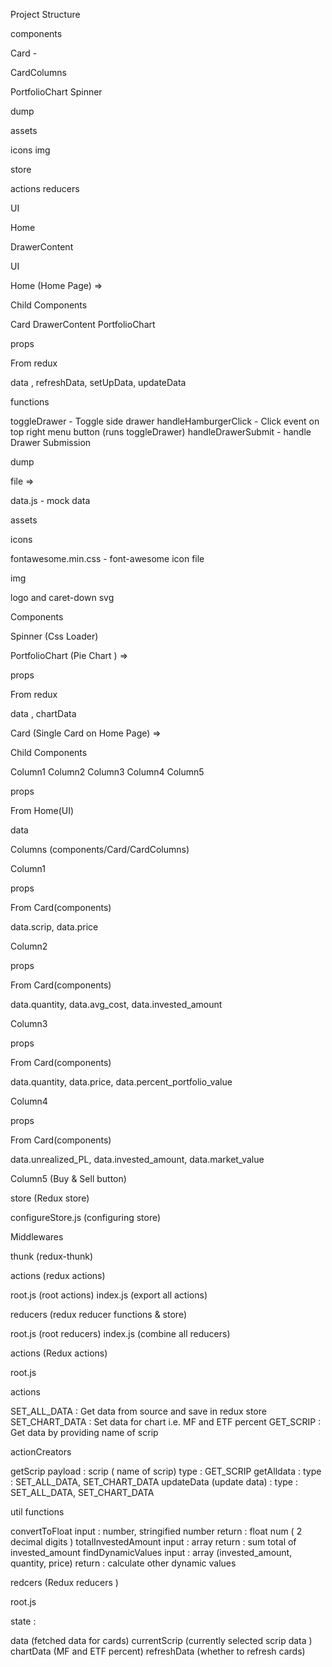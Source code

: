 Project Structure


components

Card  -

CardColumns


PortfolioChart
Spinner



dump


assets

icons
img



store

actions
reducers



UI

Home

DrawerContent






UI


Home (Home Page) =>


Child Components

Card
DrawerContent
PortfolioChart



props

From redux

data , refreshData, setUpData, updateData





functions

toggleDrawer - Toggle side drawer
handleHamburgerClick - Click event on top right menu      button (runs toggleDrawer)
handleDrawerSubmit - handle Drawer Submission






dump


file =>

data.js - mock data




assets


icons

fontawesome.min.css -
font-awesome icon file



img

logo and caret-down svg




Components


Spinner (Css Loader)

PortfolioChart (Pie Chart ) =>


props

From redux

data , chartData







Card (Single Card on Home Page) =>


Child Components

Column1
Column2
Column3
Column4
Column5



props

From Home(UI)

data








Columns (components/Card/CardColumns)


Column1


props

From Card(components)

data.scrip, data.price







Column2


props

From Card(components)

data.quantity, data.avg_cost, data.invested_amount







Column3


props

From Card(components)

data.quantity, data.price, data.percent_portfolio_value







Column4


props

From Card(components)

data.unrealized_PL, data.invested_amount, data.market_value







Column5 (Buy & Sell button)


store (Redux store)


configureStore.js (configuring store)

Middlewares

thunk (redux-thunk)





actions (redux actions)

root.js (root actions)
index.js (export all actions)



reducers (redux reducer functions & store)

root.js (root reducers)
index.js (combine all reducers)




actions (Redux actions)


root.js


actions

SET_ALL_DATA :
Get data from source and save in redux store
SET_CHART_DATA :
Set data for chart i.e. MF and ETF percent
GET_SCRIP :
Get data by providing name of scrip



actionCreators

getScrip
payload : scrip ( name of scrip)
type : GET_SCRIP
getAlldata :
type : SET_ALL_DATA, SET_CHART_DATA
updateData (update data) :
type : SET_ALL_DATA, SET_CHART_DATA



util functions

convertToFloat
input : number, stringified number
return : float num ( 2 decimal digits )
totalInvestedAmount
input : array
return : sum total of invested_amount
findDynamicValues
input : array (invested_amount, quantity, price)
return : calculate other dynamic values






redcers (Redux reducers )


root.js

state :

data (fetched data for cards)
currentScrip (currently selected scrip data )
chartData (MF and ETF percent)
refreshData (whether to refresh cards)
